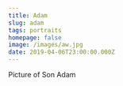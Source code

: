 ```yaml
---
title: Adam
slug: adam
tags: portraits
homepage: false
image: /images/aw.jpg
date: 2019-04-06T23:00:00.000Z
---
```

Picture of Son Adam
